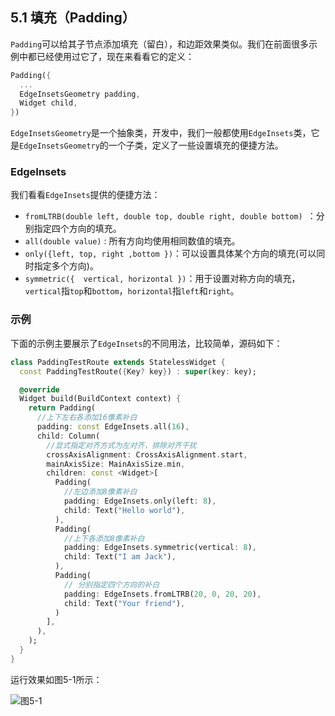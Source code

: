 

## 5.1 填充（Padding）

`Padding`可以给其子节点添加填充（留白），和边距效果类似。我们在前面很多示例中都已经使用过它了，现在来看看它的定义：

```dart
Padding({
  ...
  EdgeInsetsGeometry padding,
  Widget child,
})
```

`EdgeInsetsGeometry`是一个抽象类，开发中，我们一般都使用`EdgeInsets`类，它是`EdgeInsetsGeometry`的一个子类，定义了一些设置填充的便捷方法。

### EdgeInsets

我们看看`EdgeInsets`提供的便捷方法：

- `fromLTRB(double left, double top, double right, double bottom) `：分别指定四个方向的填充。
- `all(double value)` : 所有方向均使用相同数值的填充。
- `only({left, top, right ,bottom })`：可以设置具体某个方向的填充(可以同时指定多个方向)。
- `symmetric({  vertical, horizontal })`：用于设置对称方向的填充，`vertical`指`top`和`bottom`，`horizontal`指`left`和`right`。

### 示例

下面的示例主要展示了`EdgeInsets`的不同用法，比较简单，源码如下：

```dart
class PaddingTestRoute extends StatelessWidget {
  const PaddingTestRoute({Key? key}) : super(key: key);

  @override
  Widget build(BuildContext context) {
    return Padding(
      //上下左右各添加16像素补白
      padding: const EdgeInsets.all(16),
      child: Column(
        //显式指定对齐方式为左对齐，排除对齐干扰
        crossAxisAlignment: CrossAxisAlignment.start,
        mainAxisSize: MainAxisSize.min,
        children: const <Widget>[
          Padding(
            //左边添加8像素补白
            padding: EdgeInsets.only(left: 8),
            child: Text("Hello world"),
          ),
          Padding(
            //上下各添加8像素补白
            padding: EdgeInsets.symmetric(vertical: 8),
            child: Text("I am Jack"),
          ),
          Padding(
            // 分别指定四个方向的补白
            padding: EdgeInsets.fromLTRB(20, 0, 20, 20),
            child: Text("Your friend"),
          )
        ],
      ),
    );
  }
}

```

运行效果如图5-1所示：

![图5-1](../imgs/5-1.png)